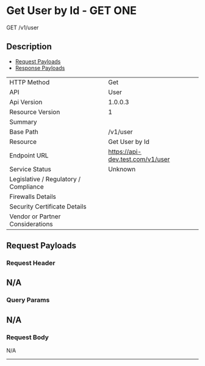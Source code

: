# Get User by Id - GET ONE

GET /v1/user

## Description



* [Request Payloads](#request-payloads)
* [Response Payloads](#response-payloads)

|                                       |                                                 |
| ------------------------------------- | ----------------------------------------------- |
| HTTP Method                           | Get                                         |
| API                                   | User                                           |
| Api Version                           | 1.0.0.3                                         |
| Resource Version                      | 1                                               |
| Summary                               |                                       |
| Base Path                             | /v1/user                                     |
| Resource                              | Get User by Id                                      |
| Endpoint URL                          | https://api-dev.test.com/v1/user              |
| Service Status                        | Unknown                                         |
| Legislative / Regulatory / Compliance |                                             |
| Firewalls Details                     |                                              |
| Security Certificate Details          |                                              |
| Vendor or Partner Considerations      |                                             |

## Request Payloads

### Request Header


N/A
---

### Query Params


N/A
---

### Request Body

N/A

---